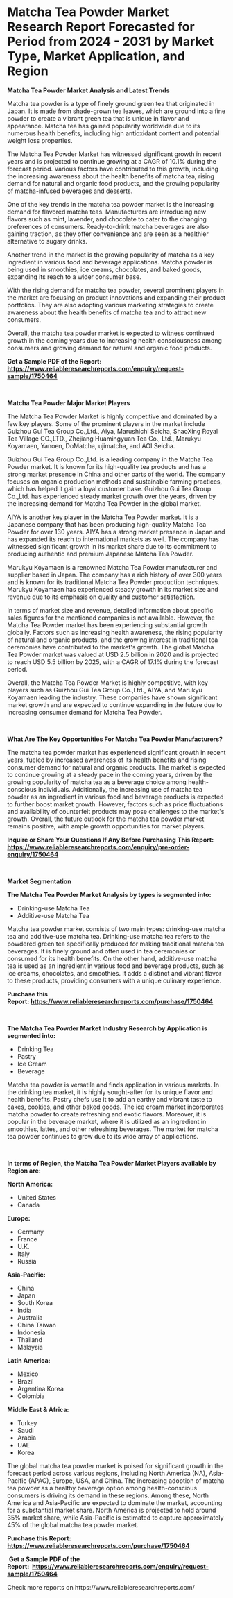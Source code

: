 <p><h1>Matcha Tea Powder Market Research Report Forecasted for Period from 2024 -  2031 by Market Type, Market Application, and Region</h1></p><p><strong>Matcha Tea Powder Market Analysis and Latest Trends</strong></p>
<p><p>Matcha tea powder is a type of finely ground green tea that originated in Japan. It is made from shade-grown tea leaves, which are ground into a fine powder to create a vibrant green tea that is unique in flavor and appearance. Matcha tea has gained popularity worldwide due to its numerous health benefits, including high antioxidant content and potential weight loss properties.</p><p>The Matcha Tea Powder Market has witnessed significant growth in recent years and is projected to continue growing at a CAGR of 10.1% during the forecast period. Various factors have contributed to this growth, including the increasing awareness about the health benefits of matcha tea, rising demand for natural and organic food products, and the growing popularity of matcha-infused beverages and desserts.</p><p>One of the key trends in the matcha tea powder market is the increasing demand for flavored matcha teas. Manufacturers are introducing new flavors such as mint, lavender, and chocolate to cater to the changing preferences of consumers. Ready-to-drink matcha beverages are also gaining traction, as they offer convenience and are seen as a healthier alternative to sugary drinks.</p><p>Another trend in the market is the growing popularity of matcha as a key ingredient in various food and beverage applications. Matcha powder is being used in smoothies, ice creams, chocolates, and baked goods, expanding its reach to a wider consumer base.</p><p>With the rising demand for matcha tea powder, several prominent players in the market are focusing on product innovations and expanding their product portfolios. They are also adopting various marketing strategies to create awareness about the health benefits of matcha tea and to attract new consumers.</p><p>Overall, the matcha tea powder market is expected to witness continued growth in the coming years due to increasing health consciousness among consumers and growing demand for natural and organic food products.</p></p>
<p><strong>Get a Sample PDF of the Report:&nbsp; <a href="https://www.reliableresearchreports.com/enquiry/request-sample/1750464">https://www.reliableresearchreports.com/enquiry/request-sample/1750464</a></strong></p>
<p>&nbsp;</p>
<p><strong>Matcha Tea Powder Major Market Players</strong></p>
<p><p>The Matcha Tea Powder Market is highly competitive and dominated by a few key players. Some of the prominent players in the market include Guizhou Gui Tea Group Co.,Ltd., Aiya, Marushichi Seicha, ShaoXing Royal Tea Village CO.,LTD., Zhejiang Huamingyuan Tea Co., Ltd., Marukyu Koyamaen, Yanoen, DoMatcha, ujimatcha, and AOI Seicha.</p><p>Guizhou Gui Tea Group Co.,Ltd. is a leading company in the Matcha Tea Powder market. It is known for its high-quality tea products and has a strong market presence in China and other parts of the world. The company focuses on organic production methods and sustainable farming practices, which has helped it gain a loyal customer base. Guizhou Gui Tea Group Co.,Ltd. has experienced steady market growth over the years, driven by the increasing demand for Matcha Tea Powder in the global market.</p><p>AIYA is another key player in the Matcha Tea Powder market. It is a Japanese company that has been producing high-quality Matcha Tea Powder for over 130 years. AIYA has a strong market presence in Japan and has expanded its reach to international markets as well. The company has witnessed significant growth in its market share due to its commitment to producing authentic and premium Japanese Matcha Tea Powder.</p><p>Marukyu Koyamaen is a renowned Matcha Tea Powder manufacturer and supplier based in Japan. The company has a rich history of over 300 years and is known for its traditional Matcha Tea Powder production techniques. Marukyu Koyamaen has experienced steady growth in its market size and revenue due to its emphasis on quality and customer satisfaction.</p><p>In terms of market size and revenue, detailed information about specific sales figures for the mentioned companies is not available. However, the Matcha Tea Powder market has been experiencing substantial growth globally. Factors such as increasing health awareness, the rising popularity of natural and organic products, and the growing interest in traditional tea ceremonies have contributed to the market's growth. The global Matcha Tea Powder market was valued at USD 2.5 billion in 2020 and is projected to reach USD 5.5 billion by 2025, with a CAGR of 17.1% during the forecast period.</p><p>Overall, the Matcha Tea Powder Market is highly competitive, with key players such as Guizhou Gui Tea Group Co.,Ltd., AIYA, and Marukyu Koyamaen leading the industry. These companies have shown significant market growth and are expected to continue expanding in the future due to increasing consumer demand for Matcha Tea Powder.</p></p>
<p>&nbsp;</p>
<p><strong>What Are The Key Opportunities For Matcha Tea Powder Manufacturers?</strong></p>
<p><p>The matcha tea powder market has experienced significant growth in recent years, fueled by increased awareness of its health benefits and rising consumer demand for natural and organic products. The market is expected to continue growing at a steady pace in the coming years, driven by the growing popularity of matcha tea as a beverage choice among health-conscious individuals. Additionally, the increasing use of matcha tea powder as an ingredient in various food and beverage products is expected to further boost market growth. However, factors such as price fluctuations and availability of counterfeit products may pose challenges to the market's growth. Overall, the future outlook for the matcha tea powder market remains positive, with ample growth opportunities for market players.</p></p>
<p><strong>Inquire or Share Your Questions If Any Before Purchasing This Report: <a href="https://www.reliableresearchreports.com/enquiry/pre-order-enquiry/1750464">https://www.reliableresearchreports.com/enquiry/pre-order-enquiry/1750464</a></strong></p>
<p>&nbsp;</p>
<p><strong>Market Segmentation</strong></p>
<p><strong>The Matcha Tea Powder Market Analysis by types is segmented into:</strong></p>
<p><ul><li>Drinking-use Matcha Tea</li><li>Additive-use Matcha Tea</li></ul></p>
<p><p>Matcha tea powder market consists of two main types: drinking-use matcha tea and additive-use matcha tea. Drinking-use matcha tea refers to the powdered green tea specifically produced for making traditional matcha tea beverages. It is finely ground and often used in tea ceremonies or consumed for its health benefits. On the other hand, additive-use matcha tea is used as an ingredient in various food and beverage products, such as ice creams, chocolates, and smoothies. It adds a distinct and vibrant flavor to these products, providing consumers with a unique culinary experience.</p></p>
<p><strong>Purchase this Report:&nbsp;<a href="https://www.reliableresearchreports.com/purchase/1750464">https://www.reliableresearchreports.com/purchase/1750464</a></strong></p>
<p>&nbsp;</p>
<p><strong>The Matcha Tea Powder Market Industry Research by Application is segmented into:</strong></p>
<p><ul><li>Drinking Tea</li><li>Pastry</li><li>Ice Cream</li><li>Beverage</li></ul></p>
<p><p>Matcha tea powder is versatile and finds application in various markets. In the drinking tea market, it is highly sought-after for its unique flavor and health benefits. Pastry chefs use it to add an earthy and vibrant taste to cakes, cookies, and other baked goods. The ice cream market incorporates matcha powder to create refreshing and exotic flavors. Moreover, it is popular in the beverage market, where it is utilized as an ingredient in smoothies, lattes, and other refreshing beverages. The market for matcha tea powder continues to grow due to its wide array of applications.</p></p>
<p>&nbsp;</p>
<p><strong>In terms of Region, the Matcha Tea Powder Market Players available by Region are:</strong></p>
<p>
    <p> <strong> North America: </strong>
        <ul>
            <li>United States</li>
            <li>Canada</li>
        </ul>
        </p> 
    <p> <strong> Europe: </strong>
        <ul>
            <li>Germany</li>
            <li>France</li>
            <li>U.K.</li>
            <li>Italy</li>
            <li>Russia</li>
        </ul>
        </p> 
    <p> <strong> Asia-Pacific: </strong>
        <ul>
            <li>China</li>
            <li>Japan</li>
            <li>South Korea</li>
            <li>India</li>
            <li>Australia</li>
            <li>China Taiwan</li>
            <li>Indonesia</li>
            <li>Thailand</li>
            <li>Malaysia</li>
        </ul>
        </p> 
    <p> <strong> Latin America: </strong>
        <ul>
            <li>Mexico</li>
            <li>Brazil</li>
            <li>Argentina Korea</li>
            <li>Colombia</li>
        </ul>
        </p> 
    <p> <strong> Middle East & Africa: </strong>
        <ul>
            <li>Turkey</li>
            <li>Saudi</li>
            <li>Arabia</li>
            <li>UAE</li>
            <li>Korea</li>
        </ul>
    </p>
    </p>
<p><p>The global matcha tea powder market is poised for significant growth in the forecast period across various regions, including North America (NA), Asia-Pacific (APAC), Europe, USA, and China. The increasing adoption of matcha tea powder as a healthy beverage option among health-conscious consumers is driving its demand in these regions. Among these, North America and Asia-Pacific are expected to dominate the market, accounting for a substantial market share. North America is projected to hold around 35% market share, while Asia-Pacific is estimated to capture approximately 45% of the global matcha tea powder market.</p></p>
<p><strong>Purchase this Report: <a href="https://www.reliableresearchreports.com/purchase/1750464">https://www.reliableresearchreports.com/purchase/1750464</a></strong></p>
<p>&nbsp;<strong>Get a Sample PDF of the Report:&nbsp;&nbsp;<a href="https://www.reliableresearchreports.com/enquiry/request-sample/1750464">https://www.reliableresearchreports.com/enquiry/request-sample/1750464</a></strong></p>
<p><strong></strong></p>
<p>Check more reports on https://www.reliableresearchreports.com/</p>